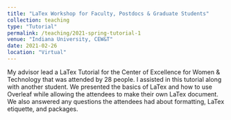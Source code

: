 ```yaml
---
title: "LaTex Workshop for Faculty, Postdocs & Graduate Students"
collection: teaching
type: "Tutorial"
permalink: /teaching/2021-spring-tutorial-1
venue: "Indiana University, CEW&T"
date: 2021-02-26
location: "Virtual"
---
```


My advisor lead a LaTex Tutorial for the Center of Excellence for Women & Technology that was attended by 28 people. I assisted in this tutorial along with another student. We presented the basics of LaTex and how to use Overleaf while allowing the attendees to make their own LaTex document. We also answered any questions the attendees had about formatting, LaTex etiquette, and packages.